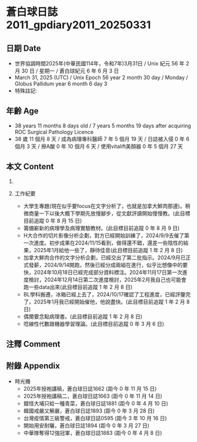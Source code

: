 [_metadata_:encoding]: - "utf-8"
[_metadata_:language]: - "zh-Hant-TW"
[_metadata_:fileformat]: - "markdown"
[_metadata_:MIME_type]: - "text/plain"
[_metadata_:markdown_version]: - "commonmark version 0.30"
[_metadata_:markdown_spec]: - "https://spec.commonmark.org/0.30/"

# 蒼白球日誌2011_gpdiary2011_20250331 #

## 日期 Date ##

* 世界協調時間2025年(中華民國114年，令和7年)3月31日 / Unix 紀元 56 年 2 月 30 日 / 星期一 / 蒼白球紀元 6 年 6 月 3 日
* March 31, 2025 (UTC) / Unix Epoch 56 year 2 month 30 day / Monday / Globus Pallidum year 6 month 6 day 3
* 特殊註記:

## 年齡 Age ##

* 38 years 11 months 8 days old / 7 years 5 months 19 days after acquiring ROC Surgical Pathology Licence
* 38 歲 11 個月 8 天 / 成為病理專科醫師 7 年 5 個月 19 天 / 日誌被入侵 0 年 6 個月 3 天 / 擦A酸 0 年 10 個月 6 天 / 使用vitalift美顏器 0 年 5 個月 27 天

## 本文 Content ##

1. 

2. 工作紀要

    - 大學生專題(現在似乎要focus在文字分析了，也就是加拿大鮮肉那邊)。稍微商量一下以後大概下學期先放慢腳步，從文獻評讀開始慢慢教。(此目標目前追蹤 0 年 8 月 15 日)
    - 籌備嶄新的病理學及病理實驗教材。(此目標目前追蹤 0 年 8 月 9 日)
    - H大合作的切片影像分析企劃，對方已經開始訓練了，2024/9/9去催了第一次進度。初步成果在2024/11/15看到，做得還不錯，還差一些陰性的結果，2025年1月給他一些了，靜待佳音(此目標目前追蹤 1 年 2 月 8 日)
    - 加拿大鮮肉合作的文字分析企劃，已經交出了第二批指示。2024/9月已正式發薪，2024/9/14開跑，然後已經分成兩組在進行，似乎比想像中的要快，2024年10月18日已經完成部分資料標注。2024年11月17日第一次進度檢討，2024年12月14日第二次進度檢討，2025年2月我自己也可能會跑一些data出來(此目標目前追蹤 1 年 2 月 8 日)
    - BL學科搬遷，冰箱已經上去了，2024/10/17確認了工程進度，已經評鑒完了，2025年1月我已經開始催他，他說盡快。(此目標目前追蹤 1 年 2 月 8 日)
    - 偶爾要念點病理書。(此目標目前追蹤 1 年 2 月 8 日)
    - 唸線性代數跟機器學習理論。(此目標目前追蹤 0 年 3 月 6 日)

## 注釋 Comment ##


## 附錄 Appendix ##

* 時光機
    - 2025年授袍講稿，蒼白球日誌1662 (距今 0 年 11 月 15 日)
    - 2025年授袍講稿二，蒼白球日誌1663 (距今 0 年 11 月 14 日)
    - 錯怪大埔只給一種青菜，蒼白球日誌1881 (距今 0 年 4 月 10 日)
    - 韓國戒嚴又解嚴，蒼白球日誌1893 (距今 0 年 3 月 28 日)
    - 台灣疫情第三級警戒，蒼白球日誌0595 (距今 3 年 10 月 16 日)
    - 開始用安耐曬，蒼白球日誌1894 (距今 0 年 3 月 27 日)
    - 中華隊奪得12強冠軍，蒼白球日誌1883 (距今 0 年 4 月 8 日)
